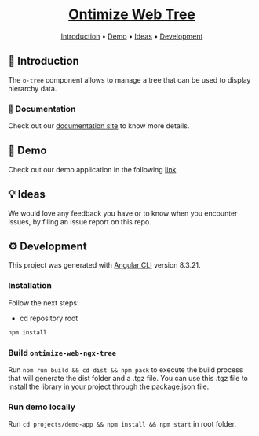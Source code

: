 <h1 align="center">
  <div style="display:inline-block;vertical-align: middle;">
    <a name="logo" href="https://ontimizeweb.github.io/docs/v8/tree/">
      Ontimize Web Tree
    </a>
  </div>
</h1>

<p align="center">
  <a href="#-introduction">Introduction</a> •
  <a href="#rocket-demo">Demo</a> •
  <a href="#-ideas">Ideas</a> •
  <a href="#gear-development">Development</a>
</p>

## 📜 Introduction

The `o-tree` component allows to manage a tree that can be used to display hierarchy data.

### 📖 Documentation

Check out our [documentation site](https://ontimizeweb.github.io/docs/v8/tree/overview/) to know more details.

## :rocket: Demo

Check out our demo application in the following [link](https://try.imatia.com/ontimizeweb/v8/tree/).

## 💡 Ideas

We would love any feedback you have or to know when you encounter issues, by filing an issue report on this repo.


## :gear: Development

This project was generated with [Angular CLI](https://github.com/angular/angular-cli) version 8.3.21.

### Installation

Follow the next steps:

  - cd repository root
```bash
npm install
```


### Build `ontimize-web-ngx-tree`

Run `npm run build && cd dist && npm pack` to execute the build process that will generate the dist folder and a .tgz file.
You can use this .tgz file to install the library in your project through the package.json file.

### Run demo locally

Run `cd projects/demo-app && npm install && npm start` in root folder.
